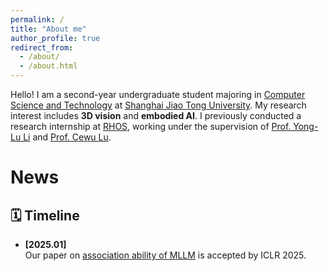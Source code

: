 ```yaml
---
permalink: /
title: "About me"
author_profile: true
redirect_from: 
  - /about/
  - /about.html
---
```


Hello! I am a second-year undergraduate student majoring in [Computer Science and Technology](https://www.cs.sjtu.edu.cn/) at [Shanghai Jiao Tong University](https://www.sjtu.edu.cn/). My research interest includes **3D vision** and **embodied AI**. I previously conducted a research internship at [RHOS](https://mvig-rhos.com/), working under the supervision of [Prof. Yong-Lu Li](https://dirtyharrylyl.github.io/) and [Prof. Cewu Lu](https://www.mvig.org/).

News
======
## 🗓️ Timeline

- **[2025.01]**  
  Our paper on [association ability of MLLM](https://arxiv.org/abs/2410.01417) is accepted by ICLR 2025.




